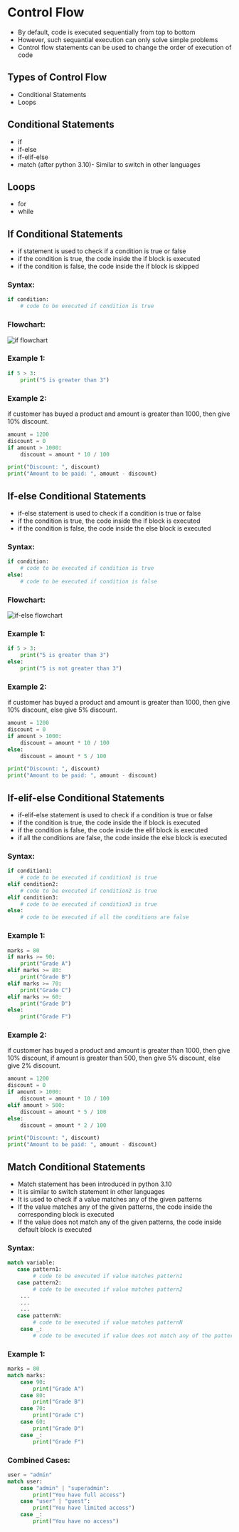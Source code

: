 # Control Flow
- By default, code is executed sequentially from top to bottom
- However, such sequantial execution can only solve simple problems
- Control flow statements can be used to change the order of execution of code

## Types of Control Flow
- Conditional Statements
- Loops


## Conditional Statements
- if
- if-else
- if-elif-else
- match (after python 3.10)- Similar to switch in other languages


## Loops
- for
- while


## If Conditional Statements
- if statement is used to check if a condition is true or false
- if the condition is true, the code inside the if block is executed
- if the condition is false, the code inside the if block is skipped

### Syntax:
```python
if condition:
    # code to be executed if condition is true
```


### Flowchart:
![if flowchart](if.png)


### Example 1:
```python
if 5 > 3:
    print("5 is greater than 3")
```

### Example 2:
if customer has buyed a product and amount is greater than 1000, then give 10% discount.
```python
amount = 1200
discount = 0
if amount > 1000:
    discount = amount * 10 / 100

print("Discount: ", discount)
print("Amount to be paid: ", amount - discount)
```

## If-else Conditional Statements
- if-else statement is used to check if a condition is true or false
- if the condition is true, the code inside the if block is executed
- if the condition is false, the code inside the else block is executed

### Syntax:
```python
if condition:
    # code to be executed if condition is true
else:
    # code to be executed if condition is false
```

### Flowchart:
![if-else flowchart](if-else.png)

### Example 1:
```python
if 5 > 3:
    print("5 is greater than 3")
else:
    print("5 is not greater than 3")
```

### Example 2:
if customer has buyed a product and amount is greater than 1000, then give 10% discount, else give 5% discount.
```python
amount = 1200
discount = 0
if amount > 1000:
    discount = amount * 10 / 100
else:
    discount = amount * 5 / 100

print("Discount: ", discount)
print("Amount to be paid: ", amount - discount)
```


## If-elif-else Conditional Statements
- if-elif-else statement is used to check if a condition is true or false
- if the condition is true, the code inside the if block is executed
- if the condition is false, the code inside the elif block is executed
- if all the conditions are false, the code inside the else block is executed

### Syntax:
```python
if condition1:
    # code to be executed if condition1 is true
elif condition2:
    # code to be executed if condition2 is true
elif condition3:
    # code to be executed if condition3 is true
else:
    # code to be executed if all the conditions are false
```

### Example 1:
```python
marks = 80
if marks >= 90:
    print("Grade A")
elif marks >= 80:
    print("Grade B")
elif marks >= 70:
    print("Grade C")
elif marks >= 60:
    print("Grade D")
else:
    print("Grade F")
```

### Example 2:
if customer has buyed a product and amount is greater than 1000, then give 10% discount, if amount is greater than 500, then give 5% discount, else give 2% discount.
```python
amount = 1200
discount = 0
if amount > 1000:
    discount = amount * 10 / 100
elif amount > 500:
    discount = amount * 5 / 100
else:
    discount = amount * 2 / 100

print("Discount: ", discount)
print("Amount to be paid: ", amount - discount)
```

## Match Conditional Statements
- Match statement has been introduced in python 3.10
- It is similar to switch statement in other languages
- It is used to check if a value matches any of the given patterns
- If the value matches any of the given patterns, the code inside the corresponding block is executed
- If the value does not match any of the given patterns, the code inside default block is executed

### Syntax:
```python 
match variable:
   case pattern1:
        # code to be executed if value matches pattern1
   case pattern2:
        # code to be executed if value matches pattern2
    ...
    ...
    ...
   case patternN:
        # code to be executed if value matches patternN
    case _:
        # code to be executed if value does not match any of the patterns
```

### Example 1:
```python
marks = 80
match marks:
    case 90:
        print("Grade A")
    case 80:
        print("Grade B")
    case 70:
        print("Grade C")
    case 60:
        print("Grade D")
    case _:
        print("Grade F")
```

### Combined Cases:
```python
user = "admin"
match user:
    case "admin" | "superadmin":
        print("You have full access")
    case "user" | "guest":
        print("You have limited access")
    case _:
        print("You have no access")
```